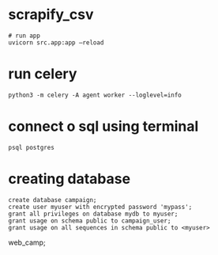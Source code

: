 # scrapify_csv

```
# run app
uvicorn src.app:app –reload
```

# run celery
```
python3 -m celery -A agent worker --loglevel=info

```

# connect o sql using terminal
```
psql postgres
```

# creating database
```
create database campaign;
create user myuser with encrypted password 'mypass';
grant all privileges on database mydb to myuser;
grant usage on schema public to campaign_user;
grant usage on all sequences in schema public to <myuser>
```
web_camp;